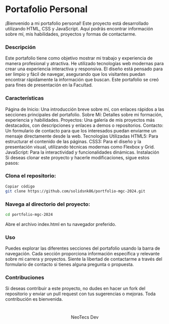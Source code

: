 # Portafolio Personal

¡Bienvenido a mi portafolio personal! Este proyecto está desarrollado utilizando HTML, CSS y JavaScript. Aquí podrás encontrar información sobre mí, mis habilidades, proyectos y formas de contactarme.

### Descripción

Este portafolio tiene como objetivo mostrar mi trabajo y experiencia de manera profesional y atractiva. He utilizado tecnologías web modernas para crear una experiencia interactiva y responsiva. El diseño está pensado para ser limpio y fácil de navegar, asegurando que los visitantes puedan encontrar rápidamente la información que buscan.
Este portafolio se creó para fines de presentación en la Facultad.

### Características

Página de Inicio: Una introducción breve sobre mí, con enlaces rápidos a las secciones principales del portafolio.
Sobre Mí: Detalles sobre mi formación, experiencia y habilidades.
Proyectos: Una galería de mis proyectos más destacados, con descripciones y enlaces a demos o repositorios.
Contacto: Un formulario de contacto para que los interesados puedan enviarme un mensaje directamente desde la web.
Tecnologías Utilizadas
HTML5: Para estructurar el contenido de las páginas.
CSS3: Para el diseño y la presentación visual, utilizando técnicas modernas como Flexbox y Grid.
JavaScript: Para la interactividad y funcionalidades dinámicas.
Instalación
Si deseas clonar este proyecto y hacerle modificaciones, sigue estos pasos:

### Clona el repositorio:

```bash
Copiar código
git clone https://github.com/solidsnk86/portfolio-mgc-2024.git
```

### Navega al directorio del proyecto:

```bash
cd portfolio-mgc-2024
```

Abre el archivo index.html en tu navegador preferido.

### Uso

Puedes explorar las diferentes secciones del portafolio usando la barra de navegación. Cada sección proporciona información específica y relevante sobre mi carrera y proyectos. Siente la libertad de contactarme a través del formulario de contacto si tienes alguna pregunta o propuesta.

### Contribuciones

Si deseas contribuir a este proyecto, no dudes en hacer un fork del repositorio y enviar un pull request con tus sugerencias o mejoras. Toda contribución es bienvenida.

#

<div align="center">
 <p>NeoTecs Dev</p>
</div>
